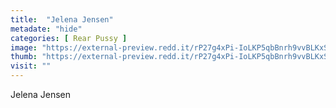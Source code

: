 ```yaml
---
title:  "Jelena Jensen"
metadate: "hide"
categories: [ Rear Pussy ]
image: "https://external-preview.redd.it/rP27g4xPi-IoLKP5qbBnrh9vvBLKxS7BwbdgUjdHoAE.jpg?auto=webp&s=30f77e1276e83f760cbf92fcea31aebe13469fa7"
thumb: "https://external-preview.redd.it/rP27g4xPi-IoLKP5qbBnrh9vvBLKxS7BwbdgUjdHoAE.jpg?width=1080&crop=smart&auto=webp&s=b1508c4cb2fd65a6674d79926e3536fc8cf7b4f4"
visit: ""
---
```

Jelena Jensen
